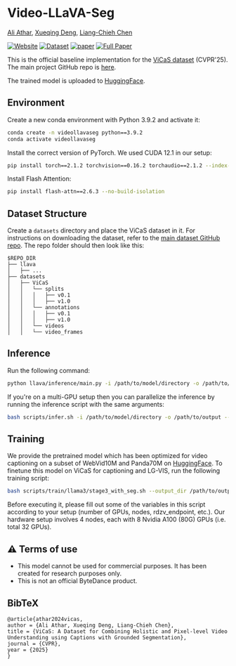 # Video-LLaVA-Seg

[Ali Athar](https://www.aliathar.net/), [Xueqing Deng](https://sites.google.com/view/xueqingdeng7/home), [Liang-Chieh Chen](http://liangchiehchen.com/)

[![Website](https://img.shields.io/badge/Project-Website-87CEEB)](https://ali2500.github.io/vicas-project/)
[![Dataset](https://img.shields.io/badge/Dataset-Access-<COLOR>)](https://huggingface.co/datasets/Ali2500/ViCaS)
[![paper](https://img.shields.io/badge/arXiv-Paper-<COLOR>.svg)](https://arxiv.org/abs/2412.09754)
[![Full Paper](https://img.shields.io/badge/Full_Paper-Read-0000FF.svg)](https://arxiv.org/pdf/2412.09754)

This is the official baseline implementation for the [ViCaS dataset](https://ali2500.github.io/vicas-project/) (CVPR'25). The main project GitHub repo is [here](https://github.com/Ali2500/ViCaS/tree/main).

The trained model is uploaded to [HuggingFace](https://huggingface.co/fun-research/Video-LLaVA-Seg).

## Environment

Create a new conda environment with Python 3.9.2 and activate it:

```bash
conda create -n videollavaseg python==3.9.2
conda activate videollavaseg
```

Install the correct version of PyTorch. We used CUDA 12.1 in our setup:

```bash
pip install torch==2.1.2 torchvision==0.16.2 torchaudio==2.1.2 --index-url https://download.pytorch.org/whl/cu121
```

Install Flash Attention:

```bash
pip install flash-attn==2.6.3 --no-build-isolation
```

## Dataset Structure

Create a `datasets` directory and place the ViCaS dataset in it. For instructions on downloading the dataset, refer to the [main dataset GitHub repo](https://github.com/Ali2500/ViCaS/tree/main?tab=readme-ov-file#arrow_double_down-dataset-download). The repo folder should then look like this:

```
$REPO_DIR
├── llava                      
│   ├── ...
├── datasets
│   ├── ViCaS
│   │   └── splits
│   │   │   ├── v0.1
│   │   │   ├── v1.0
│   │   └── annotations
│   │   │   ├── v0.1
│   │   │   ├── v1.0
│   │   └── videos
│   │   └── video_frames
```

## Inference

Run the following command:

```bash
python llava/inference/main.py -i /path/to/model/directory -o /path/to/output --dataset_split {val,test}
```

If you're on a multi-GPU setup then you can parallelize the inference by running the inference script with the same arguments:

```bash
bash scripts/infer.sh -i /path/to/model/directory -o /path/to/output --dataset_split {val,test}
```

## Training

We provide the pretrained model which has been optimized for video captioning on a subset of WebVid10M and Panda70M on [HuggingFace](https://huggingface.co/fun-research/Video-LLaVA-Seg-Pretrain). To finetune this model on ViCaS for captioning and LG-VIS, run the following training script:

```bash
bash scripts/train/llama3/stage3_with_seg.sh --output_dir /path/to/output/directory --restore_weights /path/to/pretrained/model
```

Before executing it, please fill out some of the variables in this script according to your setup (number of GPUs, nodes, rdzv_endpoint, etc.). Our hardware setup involves 4 nodes, each with 8 Nvidia A100 (80G) GPUs (i.e. total 32 GPUs).

## ⚠️ Terms of use
* This model cannot be used for commercial purposes. It has been created for research purposes only.
* This is not an official ByteDance product.

## BibTeX

```
@article{athar2024vicas,
author = {Ali Athar, Xueqing Deng, Liang-Chieh Chen},
title = {ViCaS: A Dataset for Combining Holistic and Pixel-level Video Understanding using Captions with Grounded Segmentation},
journal = {CVPR},
year = {2025}
}
```

